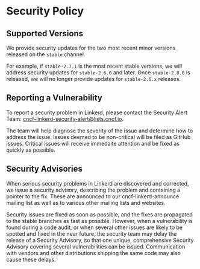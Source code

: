 # Security Policy

## Supported Versions

We provide security updates for the two most recent minor versions released on
the `stable` channel.

For example, if `stable-2.7.1` is the most recent stable versions, we will
address security updates for `stable-2.6.0` and later. Once `stable-2.8.0` is
released, we will no longer provide updates for `stable-2.6.x` releases.

## Reporting a Vulnerability

To report a security problem in Linkerd, please contact the Security Alert Team:
<cncf-linkerd-security-alert@lists.cncf.io>.

The team will help diagnose the severity of the issue and determine how to
address the issue. Issues deemed to be non-critical will be filed as GitHub
issues. Critical issues will receive immedaite attention and be fixed as quickly
as possible.

## Security Advisories

When serious security problems in Linkerd are discovered and corrected, we issue
a security advisory, describing the problem and containing a pointer to the fix.
These are announced to our cncf-linkerd-announce mailing list as well as to
various other mailing lists and websites.

Security issues are fixed as soon as possible, and the fixes are propagated to
the stable branches as fast as possible. However, when a vulnerability is found
during a code audit, or when several other issues are likely to be spotted and
fixed in the near future, the security team may delay the release of a Security
Advisory, so that one unique, comprehensive Security Advisory covering several
vulnerabilities can be issued. Communication with vendors and other
distributions shipping the same code may also cause these delays.
